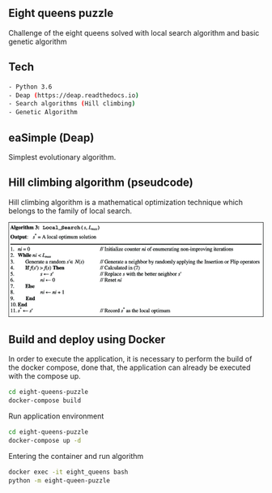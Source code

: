 ## Eight queens puzzle

Challenge of the eight queens solved with local search algorithm and basic genetic algorithm

## Tech
```sh
- Python 3.6
- Deap (https://deap.readthedocs.io)
- Search algorithms (Hill climbing)
- Genetic Algorithm
```

## eaSimple (Deap)

Simplest evolutionary algorithm.

## Hill climbing algorithm (pseudcode) 

Hill climbing algorithm is a mathematical optimization technique which belongs to the family of local search.

![Architecture](https://raw.githubusercontent.com/macio-matheus/eight-queens-puzzle/master/imgs/hill_climb.png)

## Build and deploy using Docker

In order to execute the application, it is necessary to perform the build of the docker compose, done that, the application can already be executed with the compose up.

```sh
cd eight-queens-puzzle
docker-compose build
```

Run application environment

```sh
cd eight-queens-puzzle
docker-compose up -d
```

Entering the container and run algorithm

```sh
docker exec -it eight_queens bash
python -m eight-queen-puzzle
```
